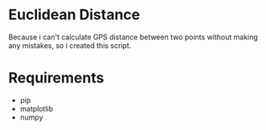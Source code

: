 # Euclidean Distance

Because i can't calculate GPS distance between two points without making any mistakes, so i created this script.

# Requirements 
- pip
- matplotlib
- numpy

